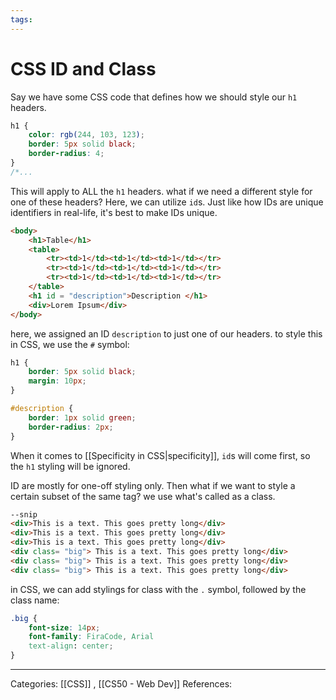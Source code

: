 ```yaml
---
tags:
---
```

# CSS ID and Class
Say we have some CSS code that defines how we should style our `h1` headers.
```CSS 
h1 {
	color: rgb(244, 103, 123);
	border: 5px solid black;
	border-radius: 4;
}
/*...
```
This will apply to ALL the `h1` headers. what if we need a different style for one of these headers? Here, we can utilize `id`s. Just like how IDs are unique identifiers in real-life, it's best to make IDs unique.
```HTML
<body>
	<h1>Table</h1>
	<table>
		<tr><td>1</td><td>1</td><td>1</td></tr>
		<tr><td>1</td><td>1</td><td>1</td></tr>
		<tr><td>1</td><td>1</td><td>1</td></tr>
	</table>
	<h1 id = "description">Description </h1>
	<div>Lorem Ipsum</div>
</body>
```
here, we assigned an ID `description` to just one of our headers. to style this in CSS, we use the `#` symbol:
```CSS
h1 {
	border: 5px solid black;
	margin: 10px;
}

#description {
	border: 1px solid green;
	border-radius: 2px;
}
```
When it comes to [[Specificity in CSS|specificity]], `id`s will come first, so the `h1` styling will be ignored.

ID are mostly for one-off styling only. Then what if we want to style a certain subset of the same tag? we use what's called as a class.
```HTML
--snip
<div>This is a text. This goes pretty long</div>
<div>This is a text. This goes pretty long</div>
<div>This is a text. This goes pretty long</div>
<div class= "big"> This is a text. This goes pretty long</div>
<div class= "big"> This is a text. This goes pretty long</div>
<div class= "big"> This is a text. This goes pretty long</div>
```
in CSS, we can add stylings for class with the `.` symbol, followed by the class name:
```CSS
.big {
	font-size: 14px;
	font-family: FiraCode, Arial
	text-align: center;
}
```


---
Categories: [[CSS]] , [[CS50 - Web Dev]]
References:
